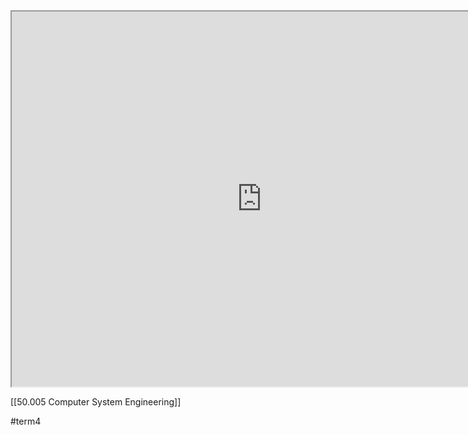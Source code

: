 
<iframe src="https://istd.sutd.edu.sg/undergraduate/courses/50002-computation-structures" width="800" height="600">
</iframe>

[[50.005 Computer System Engineering]]

#term4
